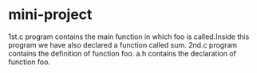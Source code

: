 # mini-project
1st.c program contains the main function in which foo is called.Inside this program we have also declared a function called sum.
2nd.c program contains the definition  of function foo.
a.h  contains the declaration of function foo.
